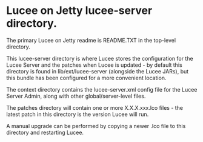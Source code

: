 # Lucee on Jetty lucee-server directory.

The primary Lucee on Jetty readme is README.TXT in the top-level directory.

This lucee-server directory is where Lucee stores the configuration for the
Lucee Server and the patches when Lucee is updated - by default this directory
is found in lib/ext/lucee-server (alongside the Lucee JARs), but this bundle has
been configured for a more convenient location.

The context directory contains the lucee-server.xml config file for the Lucee
Server Admin, along with other global/server-level files.

The patches directory will contain one or more X.X.X.xxx.lco files - the latest
patch in this directory is the version Lucee will run.

A manual upgrade can be performed by copying a newer .lco file to this directory
and restarting Lucee.
